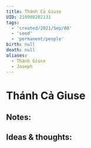 ```yaml
---
title: Thánh Cả Giuse
UID: 210908202131
tags:
  - 'created/2021/Sep/08'
  - 'seed'
  - 'permanent/people'
birth: null
death: null
aliases:
  - Thánh Giuse
  - Joseph
---
```

# Thánh Cả Giuse

## Notes:


## Ideas & thoughts:
